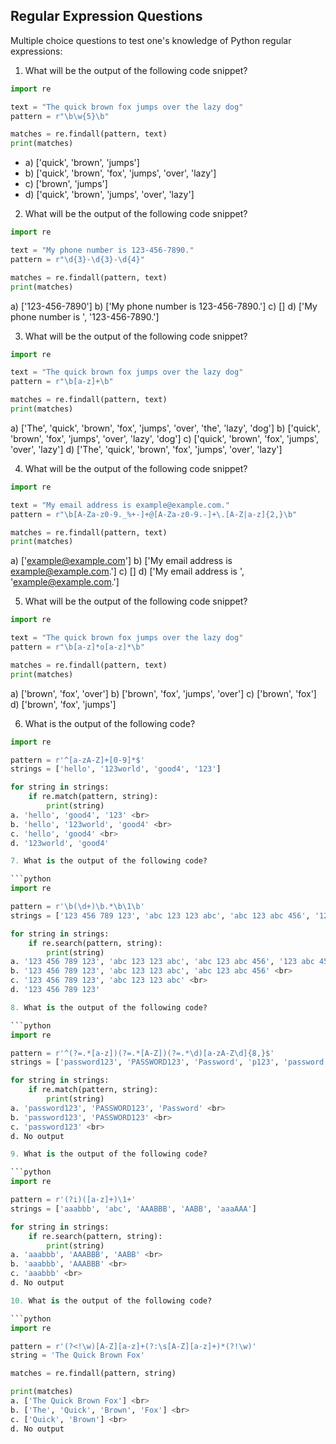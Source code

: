 
## Regular Expression Questions

Multiple choice questions to test one's knowledge of Python regular expressions:

1. What will be the output of the following code snippet?

```python
import re

text = "The quick brown fox jumps over the lazy dog"
pattern = r"\b\w{5}\b"

matches = re.findall(pattern, text)
print(matches)
```

- a) ['quick', 'brown', 'jumps']
- b) ['quick', 'brown', 'fox', 'jumps', 'over', 'lazy']
- c) ['brown', 'jumps']
- d) ['quick', 'brown', 'jumps', 'over', 'lazy']

2. What will be the output of the following code snippet?

```python
import re

text = "My phone number is 123-456-7890."
pattern = r"\d{3}-\d{3}-\d{4}"

matches = re.findall(pattern, text)
print(matches)
```

a) ['123-456-7890']
b) ['My phone number is 123-456-7890.']
c) []
d) ['My phone number is ', '123-456-7890.']

3. What will be the output of the following code snippet?

```python
import re

text = "The quick brown fox jumps over the lazy dog"
pattern = r"\b[a-z]+\b"

matches = re.findall(pattern, text)
print(matches)
```

a) ['The', 'quick', 'brown', 'fox', 'jumps', 'over', 'the', 'lazy', 'dog']
b) ['quick', 'brown', 'fox', 'jumps', 'over', 'lazy', 'dog']
c) ['quick', 'brown', 'fox', 'jumps', 'over', 'lazy']
d) ['The', 'quick', 'brown', 'fox', 'jumps', 'over', 'lazy']

4. What will be the output of the following code snippet?

```python
import re

text = "My email address is example@example.com."
pattern = r"\b[A-Za-z0-9._%+-]+@[A-Za-z0-9.-]+\.[A-Z|a-z]{2,}\b"

matches = re.findall(pattern, text)
print(matches)
```

a) ['example@example.com']
b) ['My email address is example@example.com.']
c) []
d) ['My email address is ', 'example@example.com.']

5. What will be the output of the following code snippet?

```python
import re

text = "The quick brown fox jumps over the lazy dog"
pattern = r"\b[a-z]*o[a-z]*\b"

matches = re.findall(pattern, text)
print(matches)
```

a) ['brown', 'fox', 'over']
b) ['brown', 'fox', 'jumps', 'over']
c) ['brown', 'fox']
d) ['brown', 'fox', 'jumps']

6. What is the output of the following code?

```python
import re

pattern = r'^[a-zA-Z]+[0-9]*$'
strings = ['hello', '123world', 'good4', '123']

for string in strings:
    if re.match(pattern, string):
        print(string)
a. 'hello', 'good4', '123' <br>
b. 'hello', '123world', 'good4' <br>
c. 'hello', 'good4' <br>
d. '123world', 'good4'

7. What is the output of the following code?

```python
import re

pattern = r'\b(\d+)\b.*\b\1\b'
strings = ['123 456 789 123', 'abc 123 123 abc', 'abc 123 abc 456', '123 abc 456 789']

for string in strings:
    if re.search(pattern, string):
        print(string)
a. '123 456 789 123', 'abc 123 123 abc', 'abc 123 abc 456', '123 abc 456 789' <br>
b. '123 456 789 123', 'abc 123 123 abc', 'abc 123 abc 456' <br>
c. '123 456 789 123', 'abc 123 123 abc' <br>
d. '123 456 789 123'

8. What is the output of the following code?

```python
import re

pattern = r'^(?=.*[a-z])(?=.*[A-Z])(?=.*\d)[a-zA-Z\d]{8,}$'
strings = ['password123', 'PASSWORD123', 'Password', 'p123', 'password']

for string in strings:
    if re.match(pattern, string):
        print(string)
a. 'password123', 'PASSWORD123', 'Password' <br>
b. 'password123', 'PASSWORD123' <br>
c. 'password123' <br>
d. No output

9. What is the output of the following code?

```python
import re

pattern = r'(?i)([a-z]+)\1+'
strings = ['aaabbb', 'abc', 'AAABBB', 'AABB', 'aaaAAA']

for string in strings:
    if re.search(pattern, string):
        print(string)
a. 'aaabbb', 'AAABBB', 'AABB' <br>
b. 'aaabbb', 'AAABBB' <br>
c. 'aaabbb' <br>
d. No output

10. What is the output of the following code?

```python
import re

pattern = r'(?<!\w)[A-Z][a-z]+(?:\s[A-Z][a-z]+)*(?!\w)'
string = 'The Quick Brown Fox'

matches = re.findall(pattern, string)

print(matches)
a. ['The Quick Brown Fox'] <br>
b. ['The', 'Quick', 'Brown', 'Fox'] <br>
c. ['Quick', 'Brown'] <br>
d. No output


